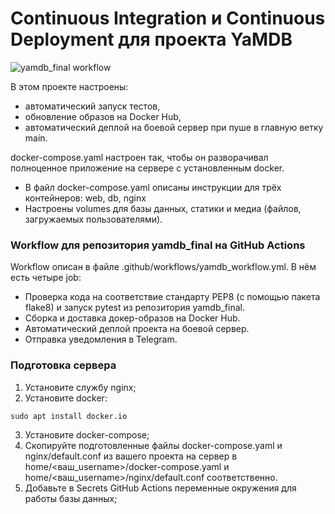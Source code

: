 # Continuous Integration и Continuous Deployment для проекта YaMDB

![yamdb_final workflow](https://github.com/work-development/yamdb_final/workflows/yamdb_final_workflow/badge.svg)

В этом проекте настроены:   

- автоматический запуск тестов,      
- обновление образов на Docker Hub,    
- автоматический деплой на боевой сервер при пуше в главную ветку main.      

docker-compose.yaml настроен так, чтобы он разворачивал полноценное приложение на сервере с установленным docker.   

- В файл docker-compose.yaml описаны инструкции для трёх контейнеров: web, db, nginx     
- Настроены volumes для базы данных, статики и медиа (файлов, загружаемых пользователями).    
         

### Workflow для репозитория yamdb_final на GitHub Actions      

Workflow описан в файле .github/workflows/yamdb_workflow.yml. В нём есть четыре job:     

- Проверка кода на соответствие стандарту PEP8 (с помощью пакета flake8) и запуск pytest из репозитория yamdb_final.   
- Сборка и доставка докер-образов на Docker Hub.    
- Автоматический деплой проекта на боевой сервер.    
- Отправка уведомления в Telegram.    

### Подготовка сервера     

1. Установите службу nginx;   
2. Установите docker:    
```
sudo apt install docker.io
```
3. Установите docker-compose;    
4. Скопируйте подготовленные файлы docker-compose.yaml и nginx/default.conf из вашего проекта на сервер в home/<ваш_username>/docker-compose.yaml и home/<ваш_username>/nginx/default.conf соответственно.         
5. Добавьте в Secrets GitHub Actions переменные окружения для работы базы данных;        
